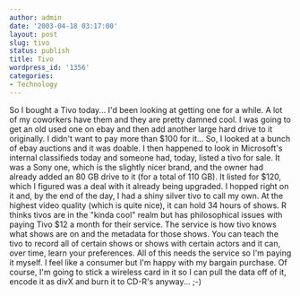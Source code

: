 ```yaml
---
author: admin
date: '2003-04-18 03:17:00'
layout: post
slug: tivo
status: publish
title: Tivo
wordpress_id: '1356'
categories:
- Technology
---
```


So I bought a Tivo today... I'd been looking at getting one for a while.
A lot of my coworkers have them and they are pretty damned cool. I was
going to get an old used one on ebay and then add another large hard
drive to it originally. I didn't want to pay more than $100 for it...
So, I looked at a bunch of ebay auctions and it was doable. I then
happened to look in Microsoft's internal classifieds today and someone
had, today, listed a tivo for sale. It was a Sony one, which is the
slightly nicer brand, and the owner had already added an 80 GB drive to
it (for a total of 110 GB). It listed for $120, which I figured was a
deal with it already being upgraded. I hopped right on it and, by the
end of the day, I had a shiny silver tivo to call my own. At the highest
video quality (which is quite nice), it can hold 34 hours of shows. R
thinks tivos are in the "kinda cool" realm but has philosophical issues
with paying Tivo $12 a month for their service. The service is how tivo
knows what shows are on and the metadata for those shows. You can teach
the tivo to record all of certain shows or shows with certain actors and
it can, over time, learn your preferences. All of this needs the service
so I'm paying it myself. I feel like a consumer but I'm happy with my
bargain purchase. Of course, I'm going to stick a wireless card in it so
I can pull the data off of it, encode it as divX and burn it to CD-R's
anyway... ;-)
